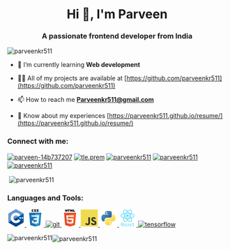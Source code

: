 <h1 align="center">Hi 👋, I'm Parveen</h1>
<h3 align="center">A passionate frontend developer from India</h3>

<p align="left"> <img src="https://komarev.com/ghpvc/?username=parveenkr511&label=Profile%20views&color=0e75b6&style=flat" alt="parveenkr511" /> </p>

- 🌱 I’m currently learning **Web development**

- 👨‍💻 All of my projects are available at [https://github.com/parveenkr511](https://github.com/parveenkr511)

- 📫 How to reach me **Parveenkr511@gmail.com**

- 📄 Know about my experiences [https://parveenkr511.github.io/resume/](https://parveenkr511.github.io/resume/)

<h3 align="left">Connect with me:</h3>
<p align="left">
<a href="https://linkedin.com/in/parveen-14b737207" target="blank"><img align="center" src="https://raw.githubusercontent.com/rahuldkjain/github-profile-readme-generator/master/src/images/icons/Social/linked-in-alt.svg" alt="parveen-14b737207" height="30" width="40" /></a>
<a href="https://instagram.com/tle.prem" target="blank"><img align="center" src="https://raw.githubusercontent.com/rahuldkjain/github-profile-readme-generator/master/src/images/icons/Social/instagram.svg" alt="tle.prem" height="30" width="40" /></a>
<a href="https://www.codechef.com/users/parveenkr511" target="blank"><img align="center" src="https://cdn.jsdelivr.net/npm/simple-icons@3.1.0/icons/codechef.svg" alt="parveenkr511" height="30" width="40" /></a>
<a href="https://codeforces.com/profile/parveenkr511" target="blank"><img align="center" src="https://raw.githubusercontent.com/rahuldkjain/github-profile-readme-generator/master/src/images/icons/Social/codeforces.svg" alt="parveenkr511" height="30" width="40" /></a>
<a href="https://www.leetcode.com/parveenkr511" target="blank"><img align="center" src="https://raw.githubusercontent.com/rahuldkjain/github-profile-readme-generator/master/src/images/icons/Social/leet-code.svg" alt="parveenkr511" height="30" width="40" /></a>
</p>
<p>&nbsp;<img align="center" src="https://github-readme-stats.vercel.app/api?username=parveenkr511&show_icons=true&locale=en" alt="parveenkr511" /></p>

<h3 align="left">Languages and Tools:</h3>
<p align="left"> <a href="https://www.w3schools.com/cpp/" target="_blank" rel="noreferrer"> <img src="https://raw.githubusercontent.com/devicons/devicon/master/icons/cplusplus/cplusplus-original.svg" alt="cplusplus" width="40" height="40"/> </a> <a href="https://www.w3schools.com/css/" target="_blank" rel="noreferrer"> <img src="https://raw.githubusercontent.com/devicons/devicon/master/icons/css3/css3-original-wordmark.svg" alt="css3" width="40" height="40"/> </a> <a href="https://git-scm.com/" target="_blank" rel="noreferrer"> <img src="https://www.vectorlogo.zone/logos/git-scm/git-scm-icon.svg" alt="git" width="40" height="40"/> </a> <a href="https://www.w3.org/html/" target="_blank" rel="noreferrer"> <img src="https://raw.githubusercontent.com/devicons/devicon/master/icons/html5/html5-original-wordmark.svg" alt="html5" width="40" height="40"/> </a> <a href="https://developer.mozilla.org/en-US/docs/Web/JavaScript" target="_blank" rel="noreferrer"> <img src="https://raw.githubusercontent.com/devicons/devicon/master/icons/javascript/javascript-original.svg" alt="javascript" width="40" height="40"/> </a> <a href="https://www.python.org" target="_blank" rel="noreferrer"> <img src="https://raw.githubusercontent.com/devicons/devicon/master/icons/python/python-original.svg" alt="python" width="40" height="40"/> </a> <a href="https://reactjs.org/" target="_blank" rel="noreferrer"> <img src="https://raw.githubusercontent.com/devicons/devicon/master/icons/react/react-original-wordmark.svg" alt="react" width="40" height="40"/> </a> <a href="https://www.tensorflow.org" target="_blank" rel="noreferrer"> <img src="https://www.vectorlogo.zone/logos/tensorflow/tensorflow-icon.svg" alt="tensorflow" width="40" height="40"/> </a> </p>

<p><img align="left" src="https://github-readme-stats.vercel.app/api/top-langs?username=parveenkr511&show_icons=true&locale=en&layout=compact" alt="parveenkr511" /></p>


<p><img align="center" src="https://github-readme-streak-stats.herokuapp.com/?user=parveenkr511&" alt="parveenkr511" /></p>
